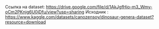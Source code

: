 Ссылка на dataset: https://drive.google.com/file/d/1AkJgfHio-m3_Wmy-oCm2PKnjg6U0jDfu/view?usp=sharing
Исходник : https://www.kaggle.com/datasets/canozensoy/dinosaur-genera-dataset?resource=download

